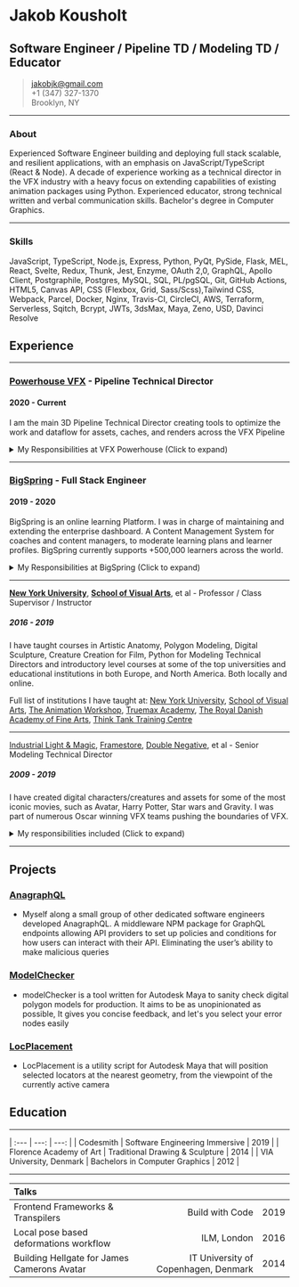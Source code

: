 # Jakob Kousholt
## Software Engineer / Pipeline TD / Modeling TD / Educator

> [jakobjk@gmail.com](jakobjk@gmail.com)\
> +1 (347) 327-1370\
> Brooklyn, NY

---

### About

Experienced Software Engineer building and deploying full stack scalable, and resilient applications, with an emphasis on JavaScript/TypeScript (React & Node). A decade of experience working as a technical director in the VFX industry with a heavy focus on extending capabilities of existing animation packages using Python. Experienced educator, strong technical written and verbal communication skills. Bachelor's degree in Computer Graphics.

---

### Skills

JavaScript, TypeScript, Node.js, Express, Python, PyQt, PySide, Flask, MEL, React, Svelte, Redux, Thunk, Jest, Enzyme, OAuth 2,0, GraphQL, Apollo Client, Postgraphile, Postgres, MySQL, SQL, PL/pgSQL, Git, GitHub Actions, HTML5, Canvas API, CSS (Flexbox, Grid, Sass/Scss),Tailwind CSS, Webpack, Parcel, Docker, Nginx, Travis-CI, CircleCI, AWS, Terraform, Serverless, Sqitch, Bcrypt, JWTs, 3dsMax, Maya, Zeno, USD, Davinci Resolve

## Experience

---

### [**Powerhouse VFX**](http://www.powerhousevfx.com/) - Pipeline Technical Director

#### 2020 - Current

I am the main 3D Pipeline Technical Director creating tools to optimize the work and dataflow for assets, caches, and renders across the VFX Pipeline
<details>
<summary>My Responsibilities at VFX Powerhouse (Click to expand)</summary>

* Adding custom metadata to Utilized PyQt Framework within Houdini to generate a UI enabling texture artists to import to current project, and convert textures to the RAT format
* Calculated the ray intersection of meshes to position tracker points from the angle of the camera enabling faster workflow for matchmovers
* Adding custom to publishes within shotgun to enable DCCs to establish render and overscan resolution on import/exports, and other extensible post publish/import hooks

</details>

---

### [**BigSpring**](https://www.bigspring.io/) - Full Stack Engineer

#### 2019 - 2020

BigSpring is an online learning Platform. I was in charge of maintaining and extending the enterprise dashboard. A Content Management System for coaches and content managers, to moderate learning plans and learner profiles. BigSpring currently supports +500,000 learners across the world.

<details>
  <summary>My Responsibilities at BigSpring (Click to expand)</summary>

* Implementing and extending business logic utilizing serverless framework (nodejs) and functions written in PL/pgSQL within postgres.
* Utilized Apollo Client local caching, and http batching, to manage local state and improve responsiveness and minimize network latency
* Implementing row, and column level security to ensures users of the privacy of their data at the database level
* Worked closely with the UI team to ensure pixel level accuracy between the design and the implementation within the frontend react application
* Utilizing SQL queries to assist the analytics teams generate the weekly reports for Uber
* Defined custom types as input parameters for PL/pgSQL functions, in order to implement type safety for our functions served by our GraphQL API
* Deploying and extending AWS infrastructure using Terraform, to keep our infrastructure up to the task of our growing user base which surpassed 500,000 active users. Approaches include pooling, load balancing, read/write splitting, deploying read replicas, and caching
* Implemented segment across our application by setting up posts requests in our react application, IAM policies within our AWS infrastructure, and schemas within our RDS (postgres) database, in order to enable complex analysis of user behavior

  </details>

---

[**New York University**](https://www.nyu.edu/), [**School of Visual Arts**](https://sva.edu/), et al - Professor / Class Supervisor / Instructor
##### 2016 - 2019

I have taught courses in Artistic Anatomy, Polygon Modeling, Digital Sculpture, Creature Creation for Film, Python for Modeling Technical Directors and introductory level courses at some of the top universities and educational institutions in both Europe, and North America. Both locally and online.


Full list of institutions I have taught at: [New York University](https://www.nyu.edu/), [School of Visual Arts](https://sva.edu/), [The Animation Workshop](https://animationworkshop.via.dk/),  [Truemax Academy](https://truemax.com/), [The Royal Danish Academy of Fine Arts](https://kadk.dk/en/kadk), [Think Tank Training Centre](https://www.tttc.ca/)

---

[Industrial Light & Magic](https://www.ilm.com/), [Framestore](https://framestore.com/), [Double Negative](https://dneg.com/), et al - Senior Modeling Technical Director
##### 2009 - 2019
 I have created digital characters/creatures and assets for some of the most iconic movies, such as Avatar, Harry Potter, Star wars and Gravity. I was part of numerous Oscar winning VFX teams pushing the boundaries of VFX.
 <details>
 <summary>My responsibilities included (Click to expand)</summary>

* Creating, and supporting hero assets throughout the VFX pipeline including writing custom tools and scripts when needed
* Establish topological best practices to enable proper anatomical deformation in organic models through rigging and animation
* Build FACS enabled blendShapes working closely with the rigging team to ensure animators could reach their performance
* Working with leads from other departments to establish efficient workflows and processes to meet production requirements
* Create fast turn around assets for the Virtual Production team for quick planning of sequences and shots
* Provide artistic and technical feedback to other team members, ensuring aesthetic and technical standards were met for production needs
* Write python tools to enhance and automate established workflows
* Continuously improve upon current pipeline, by introducing new tools and workflows when necessary

</details>

---

## Projects

### [AnagraphQL](https://github.com/oslabs-beta/anagraphql)

* Myself along a small group of other dedicated software engineers developed AnagraphQL. A middleware NPM package for GraphQL endpoints allowing API providers to set up policies and conditions for how users can interact with their API. Eliminating the user’s ability to make malicious queries

### [ModelChecker](https://github.com/JakobJK/modelChecker)

* modelChecker is a tool written for Autodesk Maya to sanity check digital polygon models for production. It aims to be as unopinionated as possible, It gives you concise feedback, and let's you select your error nodes easily

### [LocPlacement](https://github.com/JakobJK/locPlacement)

* LocPlacement is a utility script for Autodesk Maya that will position selected locators at the nearest geometry, from the viewpoint of the currently active camera

## Education

---

| :---                              |    ---:                         |   ---: |
| Codesmith                         | Software Engineering Immersive  | 2019   |
| Florence Academy of Art           | Traditional Drawing & Sculpture | 2014   |
| VIA University, Denmark           | Bachelors in Computer Graphics  | 2012   |

---

| Talks                                                 |                                      |        |
| :---                                                  |    ---:                              |   ---: |
| Frontend Frameworks & Transpilers                     | Build with Code                      | 2019   |
| Local pose based deformations workflow                | ILM, London                          | 2016   |
| Building Hellgate for James Camerons Avatar           | IT University of Copenhagen, Denmark | 2014   |
